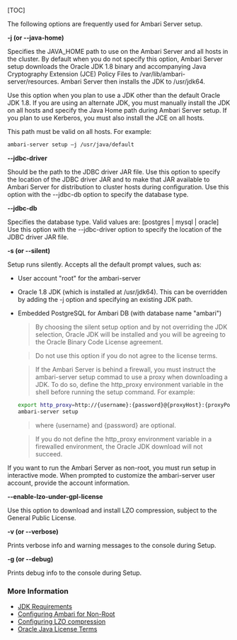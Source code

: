 [TOC]

The following options are frequently used for Ambari Server setup.

**-j (or --java-home)**

Specifies the JAVA_HOME path to use on the Ambari Server and all hosts in the cluster. By default when you do not specify this option, Ambari Server setup downloads the Oracle JDK 1.8 binary and accompanying Java Cryptography Extension (JCE) Policy Files to /var/lib/ambari-server/resources. Ambari Server then installs the JDK to /usr/jdk64.

Use this option when you plan to use a JDK other than the default Oracle JDK 1.8. If you are using an alternate JDK, you must manually install the JDK on all hosts and specify the Java Home path during Ambari Server setup. If you plan to use Kerberos, you must also install the JCE on all hosts.

This path must be valid on all hosts. For example:

```bash
ambari-server setup –j /usr/java/default
```

**--jdbc-driver**

Should be the path to the JDBC driver JAR file. Use this option to specify the location of the JDBC driver JAR and to make that JAR available to Ambari Server for distribution to cluster hosts during configuration. Use this option with the --jdbc-db option to specify the database type.

**--jdbc-db**

Specifies the database type. Valid values are: [postgres | mysql | oracle] Use this option with the --jdbc-driver option to specify the location of the JDBC driver JAR file.

**-s (or --silent)**

Setup runs silently. Accepts all the default prompt values, such as:

- User account "root" for the ambari-server
- Oracle 1.8 JDK (which is installed at /usr/jdk64). This can be overridden by adding the -j option and specifying an existing JDK path.
- Embedded PostgreSQL for Ambari DB (with database name "ambari")

    > By choosing the silent setup option and by not overriding the JDK selection, Oracle JDK will be installed and you will be agreeing to the Oracle Binary Code License agreement.
    
    > Do not use this option if you do not agree to the license terms.
    
    > If the Ambari Server is behind a firewall, you must instruct the ambari-server setup commad to use a proxy when downloading a JDK. To do so, define the http_proxy environment variable in the shell before running the setup command. For example:
    
    ```bash
    export http_proxy=http://{username}:{password}@{proxyHost}:{proxyPort}
    ambari-server setup
    ```
    
    > where {username} and {password} are optional.
    
    > If you do not define the http_proxy environment variable in a firewalled environment, the Oracle JDK download will not succeed.

If you want to run the Ambari Server as non-root, you must run setup in interactive mode. When prompted to customize the ambari-server user account, provide the account information.

**--enable-lzo-under-gpl-license**

Use this option to download and install LZO compression, subject to the General Public License.

**-v (or --verbose)**

Prints verbose info and warning messages to the console during Setup.

**-g (or --debug)**

Prints debug info to the console during Setup.

### More Information

- [JDK Requirements](https://supportmatrix.hortonworks.com/)
- [Configuring Ambari for Non-Root](https://docs.devlive.org/read/apache-ambari-en-administering-2.7.5.0/Configuring-Ambari-For-Non-Root)
- [Configuring LZO compression](https://docs.devlive.org/read/apache-ambari-en-administering-2.7.5.0/Configuring-LZO-Compression)
- [Oracle Java License Terms](http://www.oracle.com/technetwork/java/javase/terms/license/index.html)
